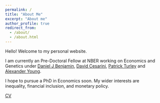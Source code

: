 ```yaml
---
permalink: /
title: "About Me"
excerpt: "About me"
author_profile: true
redirect_from: 
  - /about/
  - /about.html
---
```


Hello! Welcome to my personal website.

I am currently an Pre-Doctoral Fellow at NBER working on Economics and Genetics under [Daniel J Benjamin](https://www.danieljbenjamin.com/), [David Cesarini](https://as.nyu.edu/content/nyu-as/as/faculty/david-cesarini.html), [Patrick Turley](https://www.paturley.com/) and [Alexander Young](https://geneticvariance.wordpress.com/).

I hope to pursue a PhD in Economics soon. My wider interests are inequality, financial inclusion, and monetary policy.

[CV]("./files/cv.pdf")